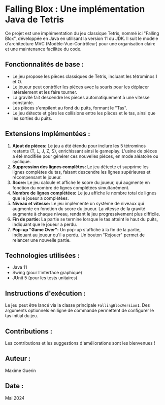 # Falling Blox : Une implémentation Java de Tetris

Ce projet est une implémentation du jeu classique Tetris, nommé ici "Falling Blox",  développée en Java en utilisant la version 11 du JDK. Il suit le modèle d'architecture MVC (Modèle-Vue-Contrôleur) pour une organisation claire et une maintenance facilitée du code.

## Fonctionnalités de base :

* Le jeu propose les pièces classiques de Tetris, incluant les tétrominos I et O.
* Le joueur peut contrôler les pièces avec la souris pour les déplacer latéralement et les faire tourner.
* La gravité fait descendre les pièces automatiquement à une vitesse constante.
* Les pièces s'empilent au fond du puits, formant le "Tas".
* Le jeu détecte et gère les collisions entre les pièces et le tas, ainsi que les sorties du puits.

## Extensions implémentées :

1. **Ajout de pièces:** Le jeu a été étendu pour inclure les 5 tétrominos restants (T, L, J, Z, S), enrichissant ainsi le gameplay. L'usine de pièces a été modifiée pour générer ces nouvelles pièces, en mode aléatoire ou cyclique.
2. **Suppression des lignes complètes:** Le jeu détecte et supprime les lignes complètes du tas, faisant descendre les lignes supérieures et récompensant le joueur.
3. **Score:** Le jeu calcule et affiche le score du joueur, qui augmente en fonction du nombre de lignes complétées simultanément.
4. **Nombre de lignes complétées:** Le jeu affiche le nombre total de lignes que le joueur a complétées.
5. **Niveau et vitesse:** Le jeu implémente un système de niveaux qui augmente en fonction du score du joueur. La vitesse de la gravité augmente à chaque niveau, rendant le jeu progressivement plus difficile.
6. **Fin de partie:** La partie se termine lorsque le tas atteint le haut du puits, indiquant que le joueur a perdu.
7. **Pop-up "Game Over":** Un pop-up s'affiche à la fin de la partie, indiquant au joueur qu'il a perdu. Un bouton "Rejouer" permet de relancer une nouvelle partie.

## Technologies utilisées :

* Java 11
* Swing (pour l'interface graphique)
* JUnit 5 (pour les tests unitaires)

## Instructions d'exécution :

Le jeu peut être lancé via la classe principale `FallingBloxVersion1`. Des arguments optionnels en ligne de commande permettent de configurer le tas initial du jeu. 

## Contributions :

Les contributions et les suggestions d'améliorations sont les bienvenues ! 

## Auteur :
Maxime Guerin

## Date :
Mai 2024
